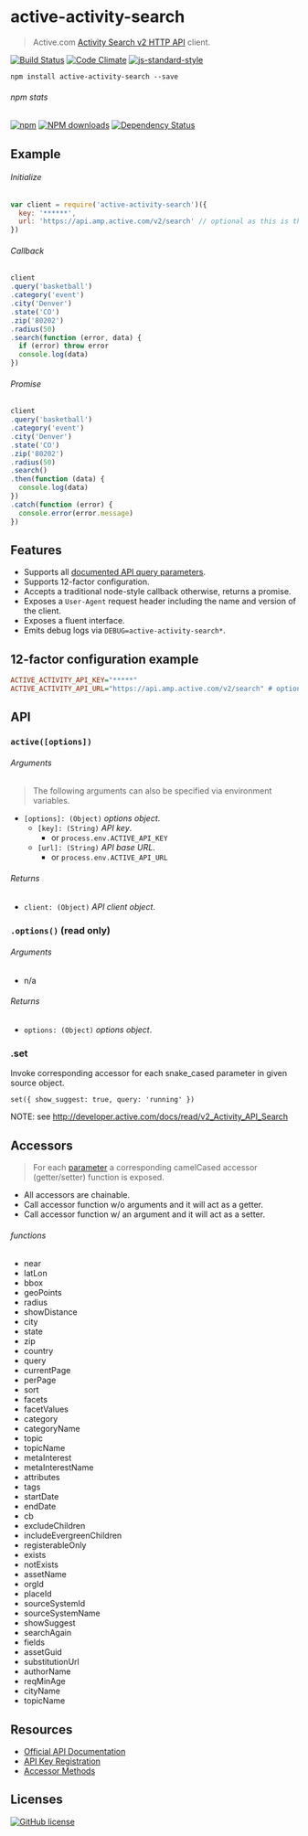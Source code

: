 # active-activity-search
> Active.com [Activity Search v2 HTTP API](http://developer.active.com/docs/read/v2_Activity_API_Search) client.

[![Build Status](http://img.shields.io/travis/wilmoore/active-activity-search.js.svg)](https://travis-ci.org/wilmoore/active-activity-search.js) [![Code Climate](https://codeclimate.com/github/wilmoore/active-activity-search.js/badges/gpa.svg)](https://codeclimate.com/github/wilmoore/active-activity-search.js) [![js-standard-style](https://img.shields.io/badge/code%20style-standard-brightgreen.svg?style=flat)](https://github.com/feross/standard)

```shell
npm install active-activity-search --save
```

###### npm stats

[![npm](https://img.shields.io/npm/v/active-activity-search.svg)](https://www.npmjs.org/package/active-activity-search) [![NPM downloads](http://img.shields.io/npm/dm/active-activity-search.svg)](https://www.npmjs.org/package/active-activity-search) [![Dependency Status](https://gemnasium.com/wilmoore/active-activity-search.js.svg)](https://gemnasium.com/wilmoore/active-activity-search.js)

## Example

###### Initialize

```js
var client = require('active-activity-search')({
  key: '******',
  url: 'https://api.amp.active.com/v2/search' // optional as this is the default url
})
```

###### Callback

```js
client
.query('basketball')
.category('event')
.city('Denver')
.state('CO')
.zip('80202')
.radius(50)
.search(function (error, data) {
  if (error) throw error
  console.log(data)
})
```

###### Promise

```js
client
.query('basketball')
.category('event')
.city('Denver')
.state('CO')
.zip('80202')
.radius(50)
.search()
.then(function (data) {
  console.log(data)
})
.catch(function (error) {
  console.error(error.message)
})
```

## Features

* Supports all [documented API query parameters](http://developer.active.com/docs/read/v2_Activity_API_Search).
* Supports 12-factor configuration.
* Accepts a traditional node-style callback otherwise, returns a promise.
* Exposes a `User-Agent` request header including the name and version of the client.
* Exposes a fluent interface.
* Emits debug logs via `DEBUG=active-activity-search*`.

## 12-factor configuration example

```ini
ACTIVE_ACTIVITY_API_KEY="*****"
ACTIVE_ACTIVITY_API_URL="https://api.amp.active.com/v2/search" # optional as this is the default url
```

## API

### `active([options])`

###### Arguments

> The following arguments can also be specified via environment variables.

 * `[options]: (Object)` _options object_.
   * `[key]: (String)` _API key_.
     * or `process.env.ACTIVE_API_KEY`
   * `[url]: (String)` _API base URL_.
     * or `process.env.ACTIVE_API_URL`

###### Returns

 * `client: (Object)` _API client object_.

### `.options()` (read only)

###### Arguments

 * n/a

###### Returns

 * `options: (Object)` _options object_.

### .set

Invoke corresponding accessor for each snake_cased parameter in given source object.

    set({ show_suggest: true, query: 'running' })

NOTE: see http://developer.active.com/docs/read/v2_Activity_API_Search

## Accessors

> For each [parameter](http://developer.active.com/docs/read/v2_Activity_API_Search) a corresponding camelCased accessor (getter/setter) function is exposed.

- All accessors are chainable.
- Call accessor function w/o arguments and it will act as a getter.
- Call accessor function w/ an argument and it will act as a setter.

###### functions

- near
- latLon
- bbox
- geoPoints
- radius
- showDistance
- city
- state
- zip
- country
- query
- currentPage
- perPage
- sort
- facets
- facetValues
- category
- categoryName
- topic
- topicName
- metaInterest
- metaInterestName
- attributes
- tags
- startDate
- endDate
- cb
- excludeChildren
- includeEvergreenChildren
- registerableOnly
- exists
- notExists
- assetName
- orgId
- placeId
- sourceSystemId
- sourceSystemName
- showSuggest
- searchAgain
- fields
- assetGuid
- substitutionUrl
- authorName
- reqMinAge
- cityName
- topicName

## Resources

* [Official API Documentation](http://developer.active.com/docs/read/v2_Activity_API_Search)
* [API Key Registration](http://developer.active.com/apps/register)
* [Accessor Methods](https://docs.google.com/a/moorefamily.ws/spreadsheets/d/1JNKI8a-vQgeBzEWRP-neSmlUed1PI7QdL2bzdA9KfKY/pubhtml?gid=0&single=true)

## Licenses

[![GitHub license](https://img.shields.io/github/license/wilmoore/active-activity-search.js.svg)](https://github.com/wilmoore/active-activity-search.js/blob/master/license)

